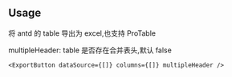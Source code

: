 ## Usage

将 antd 的 table 导出为 excel,也支持 ProTable

multipleHeader: table 是否存在合并表头,默认 false

```tsx
<ExportButton dataSource={[]} columns={[]} multipleHeader />
```
